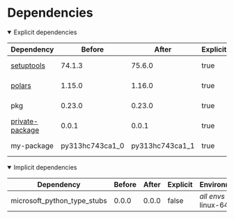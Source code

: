 # Dependencies

<details open>
<summary>Explicit dependencies</summary>

|Dependency|Before|After|Explicit|Environments|
|-|-|-|-|-|
|[setuptools](https://pypi.org/project/setuptools)|74.1.3|75.6.0|true|*all envs* on osx-arm64|
|[polars](https://prefix.dev/channels/conda-forge/packages/polars)|1.15.0|1.16.0|true|*all envs* on osx-arm64|
|pkg|0.23.0|0.23.0|true|*all envs* on linux-64|
|[private-package](https://prefix.dev/channels/setup-pixi-test/packages/private-package)|0.0.1|0.0.1|true|*all envs* on osx-arm64|
|my-package|py313hc743ca1_0|py313hc743ca1_1|true|*all envs* on osx-arm64|

</details>

<details open>
<summary>Implicit dependencies</summary>

|Dependency|Before|After|Explicit|Environments|
|-|-|-|-|-|
|microsoft_python_type_stubs|0.0.0|0.0.0|false|*all envs* on linux-64|

</details>

[^1]: **Bold** means explicit dependency.
[^2]: Dependency got downgraded.
